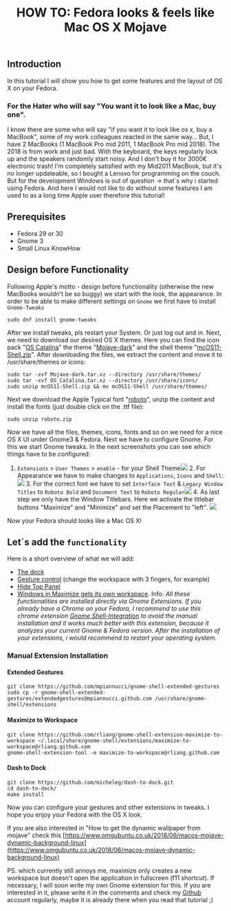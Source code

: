 ﻿---
title: "HOW TO: Fedora looks & feels like Mac OS X Mojave"
categories:
  - linux
tags:
  - linux
  - fedora
---
## Introduction
In this tutorial I will show you how to get some features and the layout of OS X on your Fedora.

### For the Hater who will say "You want it to look like a Mac, buy one".
I know there are some who will say "if you want it to look like os x, buy a MacBook",  some of my work colleagues reacted in the same way... But, I have 2 MacBooks (1 MacBook Pro mid 2011, 1 MacBook Pro mid 2018). The 2018 is from work and just bad. With the keyboard, the keys regularly lock up and the speakers randomly start noisy. And I don't buy it for 3000€ electronic trash!
I'm completely satisfied with my Mid2011 MacBook, but it's no longer updateable, so I bought a Lenovo for programming on the couch. But for the development Windows is out of question -> that´s why i started using Fedora. And here I would not like to do without some features I am used to as a long time Apple user therefore this tutorial!

## Prerequisites
- Fedora 29 or 30
- Gnome 3
- Small Linux KnowHow

## Design before Functionality
Following Apple's motto - design before functionality (otherwise the new MacBooks wouldn't be so buggy) we start with the look, the appearance.
In order to be able to make different settings on ``Gnome`` we first have to install ``Gnome-Tweaks``
```shell
sudo dnf install gnome-tweaks
```
After we install tweaks, pls restart your System. Or just log out and in.
Next, we need to download our desired OS X themes. Here you can find the icon pack "[OS Catalina]((https://www.gnome-look.org/p/1309810/))" the theme "[Mojave-dark](https://www.gnome-look.org/p/1275087/)" and the shell theme "[mcOS11-Shell.zip](https://www.gnome-look.org/p/1220826/)". 
After downloading the files, we extract the content and move it to /usr/share/themes or icons:
```shell
sudo tar -xvf Mojave-dark.tar.xz --directory /usr/share/themes/
sudo tar -xvf OS_Catalina.tar.xz --directory /usr/share/icons/
sudo unzip mcOS11-Shell.zip && mv mcOS11-Shell /usr/share/themes/
```
Next we download the Apple Typical font "[roboto](https://www.fontsquirrel.com/fonts/roboto)", unzip the content and install the fonts (just double click on the .ttf file):
```shell
sudo unzip roboto.zip
```
Now we have all the files, themes, icons, fonts and so on we need for a nice OS X UI under Gnome3 & Fedora. Next we have to configure Gnome. For this we start Gnome tweaks.
In the next screenshots you can see which things have to be configured:
1. ``Extensions`` > ``User Themes`` > ``enable`` -  for your Shell Theme![](https://whit-e.com/images/screenshots_osx_fedora/extensions_user_themes.jpg)
	2. For Appearance we have to make changes to ``Applications``, ``Icons`` and ``Shell``:![](https://whit-e.com/images/screenshots_osx_fedora/appearance_settings.jpg)
	3. For the correct font we have to set ``Interface Text`` & ``Legacy Window Titles`` to ``Roboto Bold`` and ``Document Text`` to ``Roboto Regular``![](https://whit-e.com/images/screenshots_osx_fedora/fonts.jpg)
	4. As last step we only have the Window Titlebars. Here we activate the titlebar buttons "Maximize" and "Minimize" and set the Placement to "left". ![](https://whit-e.com/images/screenshots_osx_fedora/window_titlebars.jpg)

Now your Fedora should looks like a Mac OS X! 
## Let´s add the ``functionality``
Here is a short overview of what we will add:
- [The dock](https://extensions.gnome.org/extension/307/dash-to-dock/)
- [Gesture control](https://extensions.gnome.org/extension/1253/extended-gestures/) (change the workspace with 3 fingers, for example) 
- [Hide Top Panel](https://extensions.gnome.org/extension/740/hide-top-panel/)
- [Windows in Maximize gets its own workspace](https://extensions.gnome.org/extension/1181/maximize-to-workspace/).
Info: *All these functionalities are installed directly via Gnome Extensions. If you already have a Chrome on your Fedora, I recommend to use this chrome extension [Gnome Shell-Integration](https://chrome.google.com/webstore/detail/gnome-shell-integration/gphhapmejobijbbhgpjhcjognlahblep) to avoid the manual installation and it works much better with this extension, because it analyzes your current Gnome & Fedora version. After the installation of your extensions, i would recommend to restart your operating system.*
 ### Manual Extension Installation
 #### Extended Gestures
 ```shell
 git clone https://github.com/mpiannucci/gnome-shell-extended-gestures
sudo cp -r gnome-shell-extended-gestures/extendedgestures@mpiannucci.github.com /usr/share/gnome-shell/extensions
 ```
#### Maximize to Workspace
```shell
git clone https://github.com/rliang/gnome-shell-extension-maximize-to-workspace ~/.local/share/gnome-shell/extensions/maximize-to-workspace@rliang.github.com
gnome-shell-extension-tool -e maximize-to-workspace@rliang.github.com
```
#### Dash to Dock
```shell
git clone https://github.com/micheleg/dash-to-dock.git
cd dash-to-dock/
make install
```
Now you can configure your gestures and other extensions in tweaks. 
I hope you enjoy your Fedora with the OS X look.

If you are also interested in "How to get the dynamic wallpaper from mojave" check this [https://www.omgubuntu.co.uk/2018/06/macos-mojave-dynamic-background-linux](https://www.omgubuntu.co.uk/2018/06/macos-mojave-dynamic-background-linux)

PS. which currently still annoys me, maximize only creates a new workspace but doesn't open the application in fullscreen (f11 shortcut).
If necessary, I will soon write my own Gnome extension for this. If you are interested in it, please write it in the comments and check my [Github](https://github.com/whit-e) account regularly, maybe it is already there when you read that tutorial ;) 
